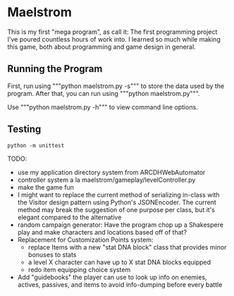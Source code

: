 
# Maelstrom
This is my first "mega program", as call it: The first programming project I've
poured countless hours of work into. I learned so much while making this game,
both about programming and game design in general.

## Running the Program
First, run using """python maelstrom.py -s""" to store the data used by the
program. After that, you can run using """python maelstrom.py""".

Use """python maelstrom.py -h""" to view command line options.

## Testing
`python -m unittest`

TODO:
* use my application directory system from ARCDHWebAutomator
* controller system a la maelstrom/gameplay/levelController.py
* make the game fun
* I might want to replace the current method of serializing in-class with the
  Visitor design pattern using Python's JSONEncoder. The current method may
  break the suggestion of one purpose per class, but it's elegant compared to
  the alternative
* random campaign generator: Have the program chop up a Shakespere play and make
  characters and locations based off of that?
* Replacement for Customization Points system:
    * replace Items with a new "stat DNA block" class that provides minor
      bonuses to stats
    * a level X character can have up to X stat DNA blocks equipped
    * redo item equipping choice system
* Add "guidebooks" the player can use to look up info on enemies, actives,
  passives, and items to avoid info-dumping before every battle
